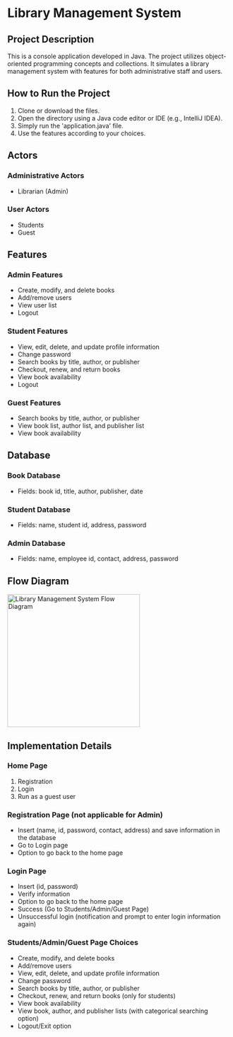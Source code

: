 # Library Management System

## Project Description

This is a console application developed in Java. The project utilizes object-oriented programming concepts and collections. It simulates a library management system with features for both administrative staff and users.

## How to Run the Project

1. Clone or download the files.
2. Open the directory using a Java code editor or IDE (e.g., IntelliJ IDEA).
3. Simply run the 'application.java' file.
4. Use the features according to your choices.

## Actors

### Administrative Actors
- Librarian (Admin)

### User Actors
- Students
- Guest

## Features

### Admin Features
- Create, modify, and delete books
- Add/remove users
- View user list
- Logout

### Student Features
- View, edit, delete, and update profile information
- Change password
- Search books by title, author, or publisher
- Checkout, renew, and return books
- View book availability
- Logout

### Guest Features
- Search books by title, author, or publisher
- View book list, author list, and publisher list
- View book availability

## Database

### Book Database
- Fields: book id, title, author, publisher, date

### Student Database
- Fields: name, student id, address, password

### Admin Database
- Fields: name, employee id, contact, address, password

## Flow Diagram

<img src="flow_Diagram/Library_Management_System.png" alt="Library Management System Flow Diagram" width="300"/>

## Implementation Details

### Home Page
1. Registration
2. Login
3. Run as a guest user

### Registration Page (not applicable for Admin)
- Insert (name, id, password, contact, address) and save information in the database
- Go to Login page
- Option to go back to the home page

### Login Page
- Insert (id, password)
- Verify information
- Option to go back to the home page
- Success (Go to Students/Admin/Guest Page)
- Unsuccessful login (notification and prompt to enter login information again)

### Students/Admin/Guest Page Choices
- Create, modify, and delete books
- Add/remove users
- View, edit, delete, and update profile information
- Change password
- Search books by title, author, or publisher
- Checkout, renew, and return books (only for students)
- View book availability
- View book, author, and publisher lists (with categorical searching option)
- Logout/Exit option
